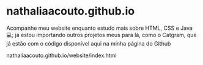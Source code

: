 # nathaliaacouto.github.io
Acompanhe meu website enquanto estudo mais sobre HTML, CSS e Java 💻; já estou importando outros projetos meus para lá, como o Catgram, que já estão com o código disponível aqui na minha página do Github 

nathaliaacouto.github.io/website/index.html

